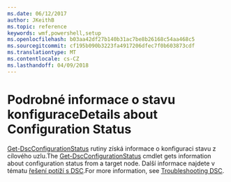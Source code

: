 ```yaml
---
ms.date: 06/12/2017
author: JKeithB
ms.topic: reference
keywords: wmf,powershell,setup
ms.openlocfilehash: b03aa42df27b140b31ac7be8b26168c54aa468c5
ms.sourcegitcommit: cf195b090b3223fa4917206dfec7f0b603873cdf
ms.translationtype: MT
ms.contentlocale: cs-CZ
ms.lasthandoff: 04/09/2018
---
```

# <a name="details-about-configuration-status"></a><span data-ttu-id="871e5-102">Podrobné informace o stavu konfigurace</span><span class="sxs-lookup"><span data-stu-id="871e5-102">Details about Configuration Status</span></span>

<span data-ttu-id="871e5-103">[Get-DscConfigurationStatus](https://technet.microsoft.com/library/mt517868.aspx) rutiny získá informace o konfiguraci stavu z cílového uzlu.</span><span class="sxs-lookup"><span data-stu-id="871e5-103">The [Get-DscConfigurationStatus](https://technet.microsoft.com/library/mt517868.aspx) cmdlet gets information about configuration status from a target node.</span></span>
<span data-ttu-id="871e5-104">Další informace najdete v tématu [řešení potíží s DSC](https://msdn.microsoft.com/powershell/dsc/troubleshooting).</span><span class="sxs-lookup"><span data-stu-id="871e5-104">For more information, see [Troubleshooting DSC](https://msdn.microsoft.com/powershell/dsc/troubleshooting).</span></span>